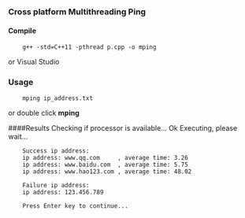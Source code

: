 ### Cross platform Multithreading Ping

#### Compile

        g++ -std=C++11 -pthread p.cpp -o mping

or Visual Studio

### Usage

		mping ip_address.txt

or double click **mping**

####Results
		Checking if processor is available...
		Ok
		Executing, please wait...

        Success ip address:
        ip address: www.qq.com     , average time: 3.26
        ip address: www.baidu.com  , average time: 5.75
        ip address: www.hao123.com , average time: 48.02

        Failure ip address:
        ip address: 123.456.789

        Press Enter key to continue...
